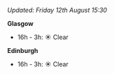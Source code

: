 *Updated: Friday 12th August 15:30*

**Glasgow**

* 16h - 3h: :sunny: Clear

**Edinburgh**

* 16h - 3h: :sunny: Clear
